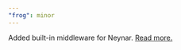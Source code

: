 ```yaml
---
"frog": minor
---
```


Added built-in middleware for Neynar. [Read more.](https://frog.fm/concepts/middleware#neynar)
